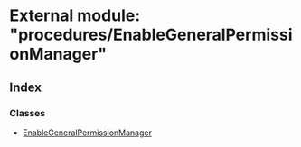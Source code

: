 # External module: "procedures/EnableGeneralPermissionManager"

## Index

### Classes

* [EnableGeneralPermissionManager](../classes/_procedures_enablegeneralpermissionmanager_.enablegeneralpermissionmanager.md)
